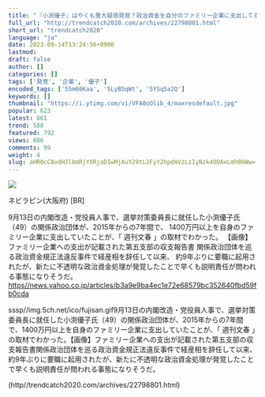 ```yaml
---
title: "『小渕優子』はやくも重大疑惑発覚？政治資金を自分のファミリー企業に支出してることが発覚 "
full_url: "http://trendcatch2020.com/archives/22798801.html"
short_url: "trendcatch2020"
language: "ja"
date: 2023-09-14T13:24:56+0900
lastmod: 
draft: false
author: []
categories: []
tags: ['発覚', '企業', '優子']
encoded_tags: ['55m66Kaa', '5LyB5qWt', '5YSq5a2Q']
keywords: []
thumbnail: "https://i.ytimg.com/vi/VFA0oOlib_4/maxresdefault.jpg"
popular: 623
latest: 861
trend: 588
featured: 792
views: 686
comments: 99
weight: 4
slug: aHR0cC8vdHJlbmRjYXRjaDIwMjAuY29tL2FyY2hpdmVzLzIyNzk4ODAxLmh0bWw=
---
```


![](https://i.ytimg.com/vi/VFA0oOlib_4/maxresdefault.jpg)

<div><p>ネビラピン(大阪府) [BR] </p> 9月13日の内閣改造・党役員人事で、選挙対策委員長に就任した小渕優子氏（49）の関係政治団体が、2015年からの7年間で、 1400万円以上を自身のファミリー企業に支出していたことが、「 週刊文春 」の取材でわかった。 【画像】ファミリー企業への支出が記載された第五支部の収支報告書 関係政治団体を巡る政治資金規正法違反事件で経産相を辞任して以来、 約9年ぶりに要職に起用されたが、新たに不透明な政治資金処理が発覚したことで早くも説明責任が問われる事態になりそうだ。 <a target='_blank' href='https//news.yahoo.co.jp/articles/b3a9e9ba4ec1e72e68579bc352640fbd59fb0cda'>https//news.yahoo.co.jp/articles/b3a9e9ba4ec1e72e68579bc352640fbd59fb0cda</a> <p>sssp//img.5ch.net/ico/fujisan.gif9月13日の内閣改造・党役員人事で、選挙対策委員長に就任した小渕優子氏（49）の関係政治団体が、2015年からの7年間で、1400万円以上を自身のファミリー企業に支出していたことが、「 週刊文春 」の取材でわかった。【画像】ファミリー企業への支出が記載された第五支部の収支報告書関係政治団体を巡る政治資金規正法違反事件で経産相を辞任して以来、約9年ぶりに要職に起用されたが、新たに不透明な政治資金処理が発覚したことで早くも説明責任が問われる事態になりそうだ。</p></div>

(http//trendcatch2020.com/archives/22798801.html)
